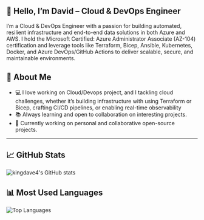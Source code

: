 ## 👋 Hello, I’m David – Cloud & DevOps Engineer

I’m a Cloud & DevOps Engineer with a passion for building automated, resilient infrastructure and end-to-end data solutions in both Azure and AWS. I hold the Microsoft Certified: Azure Administrator Associate (AZ-104) certification and leverage tools like Terraform, Bicep, Ansible, Kubernetes, Docker, and Azure DevOps/GitHub Actions to deliver scalable, secure, and maintainable environments.

## 🚀 About Me
- 💻 I love working on Cloud/Devops project, and I tackling cloud challenges, whether it’s building infrastructure with using Terraform or Bicep, crafting CI/CD pipelines, or enabling real-time observability 
- 📚 Always learning and open to collaboration on interesting projects.
- 🌱 Currently working on personal and collaborative open-source projects.

---

## 📈 GitHub Stats
![kingdave4's GitHub stats](https://github-readme-stats.vercel.app/api?username=kingdave4&show_icons=true&theme=radical)

## 📊 Most Used Languages

![Top Languages](https://github-readme-stats.vercel.app/api/top-langs/?username=kingdave4&layout=compact&hide_progress=false&theme=radical)
